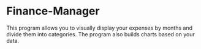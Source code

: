 # Finance-Manager
This program allows you to visually display your expenses by months and divide them into categories. The program also builds charts based on your data.
